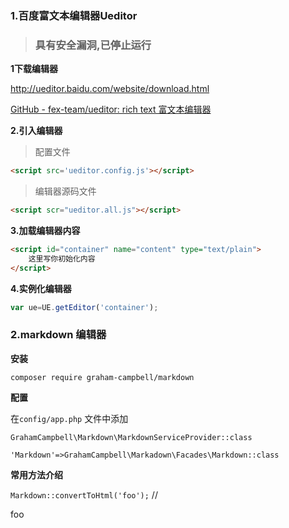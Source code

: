### 1.百度富文本编辑器Ueditor

> ### 具有安全漏洞,已停止运行

**1下载编辑器**

http://ueditor.baidu.com/website/download.html

[GitHub - fex-team/ueditor: rich text 富文本编辑器](https://github.com/fex-team/ueditor)

**2.引入编辑器**

> 配置文件

```html
<script src='ueditor.config.js'></script>
```

> 编辑器源码文件

```html
<script scr="ueditor.all.js"></script>
```

**3.加载编辑器内容**

```html
<script id="container" name="content" type="text/plain">
	这里写你初始化内容
</script>
```

**4.实例化编辑器**

```js
var ue=UE.getEditor('container');
```

### 2.markdown 编辑器

**安装**

```
composer require graham-campbell/markdown
```

**配置**

在`config/app.php` 文件中添加

`GrahamCampbell\Markdown\MarkdownServiceProvider::class`

`'Markdown'=>GrahamCampbell\Markadown\Facades\Markdown::class`

**常用方法介绍**

`Markdown::convertToHtml('foo');`  //<p>foo</p>

